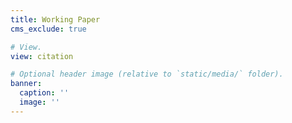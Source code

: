 ```yaml
---
title: Working Paper
cms_exclude: true

# View.
view: citation

# Optional header image (relative to `static/media/` folder).
banner:
  caption: ''
  image: ''
---
```


